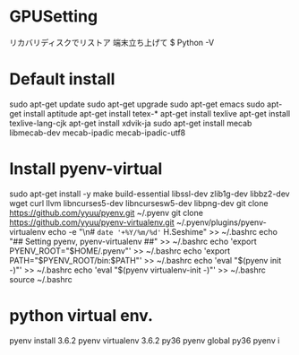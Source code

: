 # GPUSetting

リカバリディスクでリストア
端末立ち上げて
$ Python -V

# Default install
sudo apt-get update
sudo apt-get upgrade
sudo apt-get emacs
sudo apt-get install aptitude
apt-get install tetex-*
apt-get install texlive
apt-get install texlive-lang-cjk
apt-get install xdvik-ja
sudo apt-get install mecab libmecab-dev mecab-ipadic mecab-ipadic-utf8

# Install pyenv-virtual
sudo apt-get install -y make build-essential libssl-dev zlib1g-dev libbz2-dev wget curl llvm libncurses5-dev libncursesw5-dev libpng-dev
git clone https://github.com/yyuu/pyenv.git ~/.pyenv
git clone https://github.com/yyuu/pyenv-virtualenv.git ~/.pyenv/plugins/pyenv-virtualenv
echo -e "\n# `date '+%Y/%m/%d'` H.Seshime" >> ~/.bashrc
echo "## Setting pyenv, pyenv-virtualenv ##" >> ~/.bashrc
echo 'export PYENV_ROOT="$HOME/.pyenv"' >> ~/.bashrc 
echo 'export PATH="$PYENV_ROOT/bin:$PATH"' >> ~/.bashrc 
echo 'eval "$(pyenv init -)"' >> ~/.bashrc
echo 'eval "$(pyenv virtualenv-init -)"' >> ~/.bashrc
source ~/.bashrc

# python virtual env.
pyenv install 3.6.2
pyenv virtualenv 3.6.2 py36
pyenv global py36
pyenv i
